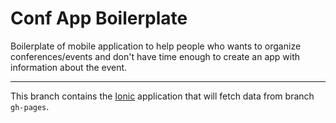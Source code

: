 # Conf App Boilerplate

Boilerplate of mobile application to help people who wants to organize conferences/events and don't have time enough
to create an app with information about the event.

---

This branch contains the [Ionic](http://ionicframework.com/) application that will fetch data from branch `gh-pages`.
